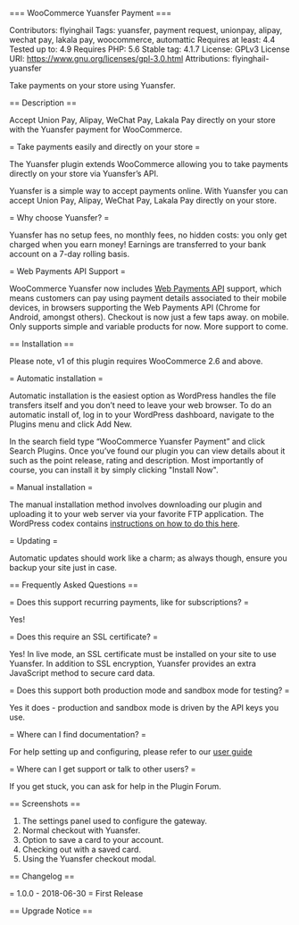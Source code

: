 === WooCommerce Yuansfer Payment ===

Contributors: flyinghail
Tags: yuansfer, payment request, unionpay, alipay, wechat pay, lakala pay, woocommerce, automattic
Requires at least: 4.4
Tested up to: 4.9
Requires PHP: 5.6
Stable tag: 4.1.7
License: GPLv3
License URI: https://www.gnu.org/licenses/gpl-3.0.html
Attributions: flyinghail-yuansfer

Take payments on your store using Yuansfer.

== Description ==

Accept Union Pay, Alipay, WeChat Pay, Lakala Pay directly on your store with the Yuansfer payment for WooCommerce.

= Take payments easily and directly on your store =

The Yuansfer plugin extends WooCommerce allowing you to take payments directly on your store via Yuansfer’s API.

Yuansfer is a simple way to accept payments online. With Yuansfer you can accept Union Pay, Alipay, WeChat Pay, Lakala Pay directly on your store.

= Why choose Yuansfer? =

Yuansfer has no setup fees, no monthly fees, no hidden costs: you only get charged when you earn money! Earnings are transferred to your bank account on a 7-day rolling basis.

= Web Payments API Support =

WooCommerce Yuansfer now includes [Web Payments API](https://www.w3.org/TR/payment-request/) support, which means customers can pay using payment details associated to their mobile devices, in browsers supporting the Web Payments API (Chrome for Android, amongst others). Checkout is now just a few taps away. on mobile. Only supports simple and variable products for now. More support to come.

== Installation ==

Please note, v1 of this plugin requires WooCommerce 2.6 and above.

= Automatic installation =

Automatic installation is the easiest option as WordPress handles the file transfers itself and you don’t need to leave your web browser. To
do an automatic install of, log in to your WordPress dashboard, navigate to the Plugins menu and click Add New.

In the search field type “WooCommerce Yuansfer Payment” and click Search Plugins. Once you’ve found our plugin you can view details about it such as the point release, rating and description. Most importantly of course, you can install it by simply clicking "Install Now".

= Manual installation =

The manual installation method involves downloading our plugin and uploading it to your web server via your favorite FTP application. The WordPress codex contains [instructions on how to do this here](http://codex.wordpress.org/Managing_Plugins#Manual_Plugin_Installation).

= Updating =

Automatic updates should work like a charm; as always though, ensure you backup your site just in case.

== Frequently Asked Questions ==

= Does this support recurring payments, like for subscriptions? =

Yes!

= Does this require an SSL certificate? =

Yes! In live mode, an SSL certificate must be installed on your site to use Yuansfer. In addition to SSL encryption, Yuansfer provides an extra JavaScript method to secure card data.

= Does this support both production mode and sandbox mode for testing? =

Yes it does - production and sandbox mode is driven by the API keys you use.

= Where can I find documentation? =

For help setting up and configuring, please refer to our [user guide](https://docs.yuansfer.com/)

= Where can I get support or talk to other users? =

If you get stuck, you can ask for help in the Plugin Forum.

== Screenshots ==

1. The settings panel used to configure the gateway.
2. Normal checkout with Yuansfer.
3. Option to save a card to your account.
4. Checking out with a saved card.
5. Using the Yuansfer checkout modal.

== Changelog ==

= 1.0.0 - 2018-06-30 =
First Release

== Upgrade Notice ==
